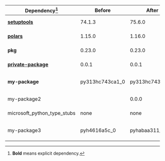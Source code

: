 |Dependency[^1]|Before|After|Change|Environments|
|-|-|-|-|-|
|[**setuptools**](https://pypi.org/project/setuptools)|74.1.3|75.6.0|Major Upgrade|*all envs* on osx-arm64|
|[**polars**](https://prefix.dev/channels/conda-forge/packages/polars)|1.15.0|1.16.0|Minor Upgrade|*all envs* on osx-arm64|
|**pkg**|0.23.0|0.23.0|Other|*all envs* on linux-64|
|[**private-package**](https://prefix.dev/channels/setup-pixi-test/packages/private-package)|0.0.1|0.0.1|Other|*all envs* on osx-arm64|
|**my-package**|py313hc743ca1_0|py313hc743ca1_1|Only build string|*all envs* on osx-arm64|
|my-package2||0.0.0|Added|*all envs* on osx-arm64|
|microsoft_python_type_stubs|none|none|Other|*all envs* on linux-64|
|my-package3|pyh4616a5c_0|pyhabaa311_0|Only build string|*all envs* on osx-arm64|

[^1]: **Bold** means explicit dependency.
[^2]: Dependency got downgraded.
